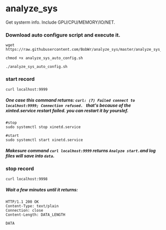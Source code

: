 # analyze_sys
Get systerm info. Include GPU/CPU/MEMORY/IO/NET.

### Download auto configure script and execute it.

```shell
wget https://raw.githubusercontent.com/BobWr/analyze_sys/master/analyze_sys_auto_config.sh

chmod +x analyze_sys_auto_config.sh

./analyze_sys_auto_config.sh
```

### start record

```shell
curl localhost:9999
```

##### One case this command returns: `curl: (7) Failed connect to localhost:9999; Connection refused. ` that's because of the xinted.service restart failed. you can restart it by yourslef.

```shell
#stop
sudo systemctl stop xinetd.service

#start
sudo systemctl start xinetd.service
```

##### Makesure command `curl localhost:9999` returns `Analyze start.`and log files will save into `data`.

### stop record

```shell
curl localhost:9998
```

##### Wait a few minutes until it returns:

```shell
HTTP/1.1 200 OK
Content-Type: text/plain
Connection: close
Content-Length: DATA_LENGTH

DATA
```
